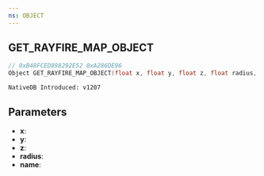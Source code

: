 ```yaml
---
ns: OBJECT
---
```

## GET_RAYFIRE_MAP_OBJECT

```c
// 0xB48FCED898292E52 0xA286DE96
Object GET_RAYFIRE_MAP_OBJECT(float x, float y, float z, float radius, char* name);
```

```
NativeDB Introduced: v1207
```

## Parameters
* **x**:
* **y**:
* **z**:
* **radius**:
* **name**:
